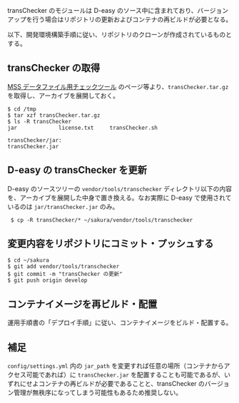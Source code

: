 transChecker のモジュールは D-easy のソース中に含まれており、バージョンアップを行う場合はリポジトリの更新およびコンテナの再ビルドが必要となる。

以下、開発環境構築手順に従い、リポジトリのクローンが作成されているものとする。

## transChecker の取得

[MSS データファイル用チェックツール](https://www.ddbj.nig.ac.jp/ddbj/mss-tool.html) のページ等より、`transChecker.tar.gz` を取得し、アーカイブを展開しておく。

    $ cd /tmp
    $ tar xzf transChecker.tar.gz
    $ ls -R transChecker
    jar             license.txt     transChecker.sh
    
    transChecker/jar:
    transChecker.jar

## D-easy の transChecker を更新

D-easy のソースツリーの `vendor/tools/transchecker` ディレクトリ以下の内容を、アーカイブを展開した中身で置き換える。なお実際に D-easy で使用されているのは `jar/transChecker.jar` のみ。

     $ cp -R transChecker/* ~/sakura/vendor/tools/transchecker 

## 変更内容をリポジトリにコミット・プッシュする

    $ cd ~/sakura
    $ git add vendor/tools/transchecker
    $ git commit -m "transChecker の更新"
    $ git push origin develop

## **コンテナイメージを再ビルド・配置**

運用手順書の「デプロイ手順」に従い、コンテナイメージをビルド・配置する。

## 補足

`config/settings.yml` 内の `jar_path` を変更すれば任意の場所（コンテナからアクセス可能であれば）に `transChecker.jar` を配置することも可能であるが、いずれにせよコンテナの再ビルドが必要であることと、transChecker のバージョン管理が無秩序になってしまう可能性もあるため推奨しない。